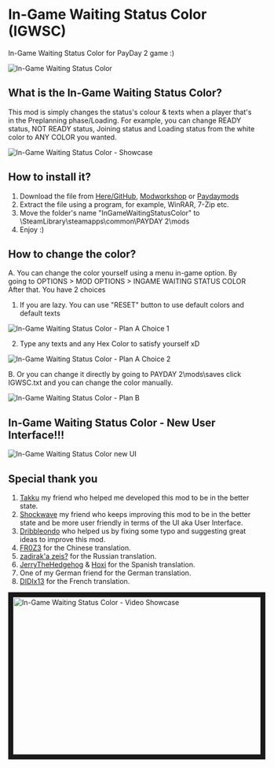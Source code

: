 # In-Game Waiting Status Color (IGWSC)
In-Game Waiting Status Color for PayDay 2 game :)  

![In-Game Waiting Status Color](https://i.imgur.com/aF5EK6b.png)  

## What is the In-Game Waiting Status Color?  
This mod is simply changes the status's colour & texts when a player that's in the Preplanning phase/Loading. For example, you can change READY status, NOT READY status, Joining status and Loading status from the white color to ANY COLOR you wanted.  

![In-Game Waiting Status Color - Showcase](https://thumbs.gfycat.com/GrandioseLegitimateHapuka-size_restricted.gif)

## How to install it?
1. Download the file from [Here/GitHub](https://github.com/PJzuza/IGWSC/archive/master.zip), [Modworkshop](https://modworkshop.net/mydownloads.php?action=view_down&did=19670) or [Paydaymods](http://download.paydaymods.com/download/latest/541)
2. Extract the file using a program, for example, WinRAR, 7-Zip etc.
3. Move the folder's name "InGameWaitingStatusColor" to \SteamLibrary\steamapps\common\PAYDAY 2\mods
4. Enjoy :)

## How to change the color?  
A. You can change the color yourself using a menu in-game option. By going to OPTIONS > MOD OPTIONS > INGAME WAITING STATUS COLOR After that. You have 2 choices  
1. If you are lazy. You can use "RESET" button to use default colors and default texts  

![In-Game Waiting Status Color - Plan A Choice 1](https://thumbs.gfycat.com/JealousFearfulDowitcher-size_restricted.gif)  

2. Type any texts and any Hex Color to satisfy yourself xD  

![In-Game Waiting Status Color - Plan A Choice 2](https://thumbs.gfycat.com/SnappyHeartfeltBluegill-size_restricted.gif)  

B. Or you can change it directly by going to PAYDAY 2\mods\saves click IGWSC.txt and you can change the color manually.  

![In-Game Waiting Status Color - Plan B](https://i.imgur.com/14WaPcL.png)  

## In-Game Waiting Status Color - New User Interface!!!

![In-Game Waiting Status Color new UI](https://i.imgur.com/Hmu486y.jpg)

## Special thank you
1. [Takku](http://steamcommunity.com/profiles/76561197960497623/) my friend who helped me developed this mod to be in the better state.
2. [Shockwave](http://steamcommunity.com/profiles/76561198078556212/) my friend who keeps improving this mod to be in the better state and be more user friendly in terms of the UI aka User Interface.
3. [Dribbleondo](http://steamcommunity.com/profiles/76561198093336706) who helped us by fixing some typo and suggesting great ideas to improve this mod.
4. [FR0Z3](http://steamcommunity.com/profiles/76561198058215284/) for the Chinese translation. 
5. [zadirak'a zeis?](http://steamcommunity.com/profiles/76561198260704808/) for the Russian translation.
6. [JerryTheHedgehog](http://steamcommunity.com/profiles/76561198277139668/) & [Hoxi](https://steamcommunity.com/id/hoximacarron) for the Spanish translation.
7. One of my German friend for the German translation.
8. [DIDIx13](https://steamcommunity.com/profiles/76561198215282517/) for the French translation.

<a href="http://www.youtube.com/watch?feature=player_embedded&v=isAUQXQCeFY
" target="_blank"><img src="http://img.youtube.com/vi/isAUQXQCeFY/0.jpg" 
alt="In-Game Waiting Status Color - Video Showcase" width="560" height="320" border="10" /></a>
